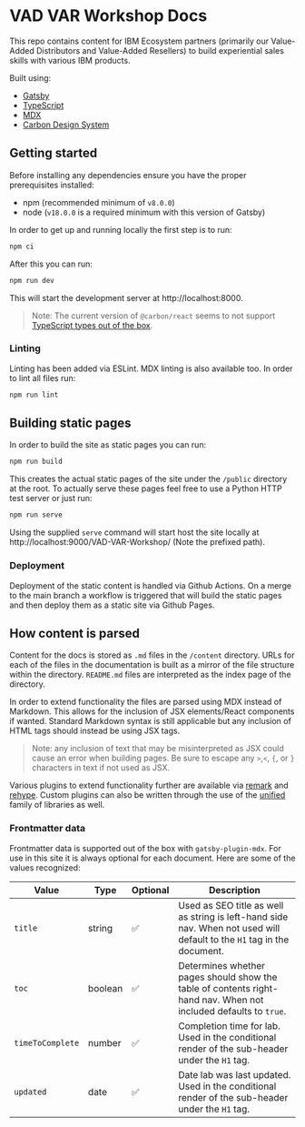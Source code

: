 # VAD VAR Workshop Docs

This repo contains content for IBM Ecosystem partners (primarily our Value-Added Distributors and Value-Added Resellers) to build experiential sales skills with various IBM products.

Built using:

- [Gatsby](https://www.gatsbyjs.com/docs/)
- [TypeScript](https://www.typescriptlang.org/docs/)
- [MDX](https://mdxjs.com/docs/)
- [Carbon Design System](https://carbondesignsystem.com/)

## Getting started

Before installing any dependencies ensure you have the proper prerequisites installed:

- npm (recommended minimum of `v8.0.0`)
- node (`v18.0.0` is a required minimum with this version of Gatsby)

In order to get up and running locally the first step is to run:

```bash
npm ci
```

After this you can run:

```bash
npm run dev
```

This will start the development server at http://localhost:8000.

> Note: The current version of `@carbon/react` seems to not support [TypeScript types out of the box](https://github.com/carbon-design-system/carbon/discussions/10752).

### Linting

Linting has been added via ESLint. MDX linting is also available too. In order to lint all files run:

```bash
npm run lint
```

## Building static pages

In order to build the site as static pages you can run:

```bash
npm run build
```

This creates the actual static pages of the site under the `/public` directory at the root. To actually serve these pages feel free to use a Python HTTP test server or just run:

```bash
npm run serve
```

Using the supplied `serve` command will start host the site locally at http://localhost:9000/VAD-VAR-Workshop/ (Note the prefixed path).

### Deployment

Deployment of the static content is handled via Github Actions. On a merge to the main branch a workflow is triggered that will build the static pages and then deploy them as a static site via Github Pages.

## How content is parsed

Content for the docs is stored as `.md` files in the `/content` directory. URLs for each of the files in the documentation is built as a mirror of the file structure within the directory. `README.md` files are interpreted as the index page of the directory.

In order to extend functionality the files are parsed using MDX instead of Markdown. This allows for the inclusion of JSX elements/React components if wanted. Standard Markdown syntax is still applicable but any inclusion of HTML tags should instead be using JSX tags.

> Note: any inclusion of text that may be misinterpreted as JSX could cause an error when building pages. Be sure to escape any `>`,`<`, `{`, or `}` characters in text if not used as JSX.

Various plugins to extend functionality further are available via [remark](https://github.com/remarkjs/remark/blob/main/doc/plugins.md#list-of-plugins) and [rehype](https://github.com/rehypejs/rehype/blob/main/doc/plugins.md#list-of-plugins). Custom plugins can also be written through the use of the [unified](https://unifiedjs.com/learn/) family of libraries as well.

### Frontmatter data

Frontmatter data is supported out of the box with `gatsby-plugin-mdx`. For use in this site it is always optional for each document. Here are some of the values recognized:

| Value            | Type    | Optional | Description                                                                                                            |
| ---------------- | ------- | -------- | ---------------------------------------------------------------------------------------------------------------------- |
| `title`          | string  | ✅       | Used as SEO title as well as string is left-hand side nav. When not used will default to the `H1` tag in the document. |
| `toc`            | boolean | ✅       | Determines whether pages should show the table of contents right-hand nav. When not included defaults to `true`.       |
| `timeToComplete` | number  | ✅       | Completion time for lab. Used in the conditional render of the sub-header under the `H1` tag.                          |
| `updated`        | date    | ✅       | Date lab was last updated. Used in the conditional render of the sub-header under the `H1` tag.                        |
